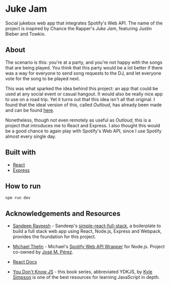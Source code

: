 # Juke Jam

Social jukebox web app that integrates Spotify's Web API. The name of the project is inspired by Chance the Rapper's *Juke Jam*, featuring Justin Bieber and Towkio.

## About

The scenario is this: you're at a party, and you're not happy with the songs that are being played. You think that this party would be a lot better if there was a way for everyone to send song requests to the DJ, and let everyone vote for the song to be played next.

This was what sparked the idea behind this project: an app that could be used at any social event or casual hangout. It would also be really nice app to use on a road trip. Yet it turns out that this idea isn't all that original. I found that the ideal version of this, called *Outloud*, has already been made and can be found [here](https://outloud.dj/).

Nonetheless, though not even remotely as useful as *Outloud*, this is a project that introduces me to React and Express. I also thought this would be a good chance to again play with Spotify's Web API, since I use Spotify almost every single day.

## Built with

* [React](https://reactjs.org/)
* [Express](https://expressjs.com/)

## How to run

```npm run dev```

## Acknowledgements and Resources

* [Sandeep Raveesh](https://github.com/crsandeep) - Sandeep's [simple-react-full-stack](https://github.com/crsandeep/simple-react-full-stack), a boilerplate to build a full stack web app using React, Node.js, Express and Webpack, provides the foundation for this project.

* [Michael Thelin](https://github.com/thelinmichael) - Michael's [Spotify Web API Wrapper](https://github.com/thelinmichael/spotify-web-api-node) for Node.js. Project co-owned by [José M. Pérez](https://github.com/JMPerez).

* [React Docs](https://reactjs.org/docs/getting-started.html#learn-react)

* [You Don't Know JS](https://github.com/getify/You-Dont-Know-JS) - this book series, abbreviated YDKJS, by [Kyle Simpson](https://github.com/getify) is one of the best resources for learning JavaScript in depth.
